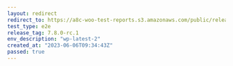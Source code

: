 ```yaml
---
layout: redirect
redirect_to: https://a8c-woo-test-reports.s3.amazonaws.com/public/release/7.8.0-rc.1/wp-latest-2/e2e/index.html
test_type: e2e
release_tag: 7.8.0-rc.1
env_description: "wp-latest-2"
created_at: "2023-06-06T09:34:43Z"
passed: true
---
```

